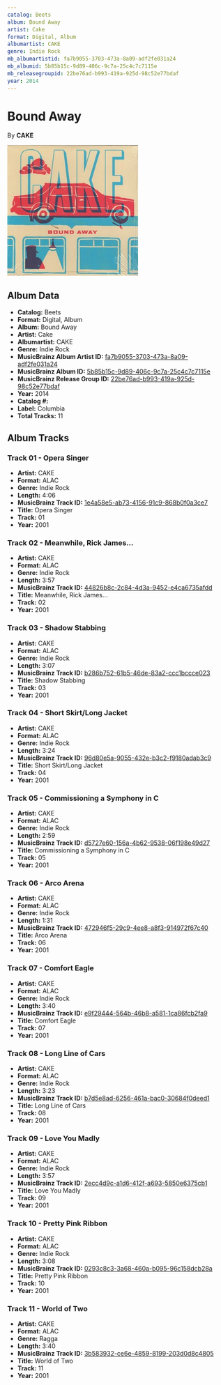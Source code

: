 ```yaml
---
catalog: Beets
album: Bound Away
artist: Cake
format: Digital, Album
albumartist: CAKE
genre: Indie Rock
mb_albumartistid: fa7b9055-3703-473a-8a09-adf2fe031a24
mb_albumid: 5b85b15c-9d89-406c-9c7a-25c4c7c7115e
mb_releasegroupid: 22be76ad-b993-419a-925d-98c52e77bdaf
year: 2014
---
```


# Bound Away

By **CAKE**

![](../../assets/beetscovers/Cake-Bound_Away.jpg)

## Album Data

- **Catalog:** Beets
- **Format:** Digital, Album
- **Album:** Bound Away
- **Artist:** Cake
- **Albumartist:** CAKE
- **Genre:** Indie Rock
- **MusicBrainz Album Artist ID:** [fa7b9055-3703-473a-8a09-adf2fe031a24](https://musicbrainz.org/artist/fa7b9055-3703-473a-8a09-adf2fe031a24)
- **MusicBrainz Album ID:** [5b85b15c-9d89-406c-9c7a-25c4c7c7115e](https://musicbrainz.org/release/5b85b15c-9d89-406c-9c7a-25c4c7c7115e)
- **MusicBrainz Release Group ID:** [22be76ad-b993-419a-925d-98c52e77bdaf](https://musicbrainz.org/release-group/22be76ad-b993-419a-925d-98c52e77bdaf)
- **Year:** 2014
- **Catalog #:** 
- **Label:** Columbia
- **Total Tracks:** 11

## Album Tracks

### Track 01 - Opera Singer

- **Artist:** CAKE
- **Format:** ALAC
- **Genre:** Indie Rock
- **Length:** 4:06
- **MusicBrainz Track ID:** [1e4a58e5-ab73-4156-91c9-868b0f0a3ce7](https://musicbrainz.org/recording/1e4a58e5-ab73-4156-91c9-868b0f0a3ce7)
- **Title:** Opera Singer
- **Track:** 01
- **Year:** 2001

### Track 02 - Meanwhile, Rick James…

- **Artist:** CAKE
- **Format:** ALAC
- **Genre:** Indie Rock
- **Length:** 3:57
- **MusicBrainz Track ID:** [44826b8c-2c84-4d3a-9452-e4ca6735afdd](https://musicbrainz.org/recording/44826b8c-2c84-4d3a-9452-e4ca6735afdd)
- **Title:** Meanwhile, Rick James…
- **Track:** 02
- **Year:** 2001

### Track 03 - Shadow Stabbing

- **Artist:** CAKE
- **Format:** ALAC
- **Genre:** Indie Rock
- **Length:** 3:07
- **MusicBrainz Track ID:** [b286b752-61b5-46de-83a2-ccc1bccce023](https://musicbrainz.org/recording/b286b752-61b5-46de-83a2-ccc1bccce023)
- **Title:** Shadow Stabbing
- **Track:** 03
- **Year:** 2001

### Track 04 - Short Skirt/Long Jacket

- **Artist:** CAKE
- **Format:** ALAC
- **Genre:** Indie Rock
- **Length:** 3:24
- **MusicBrainz Track ID:** [96d80e5a-9055-432e-b3c2-f9180adab3c9](https://musicbrainz.org/recording/96d80e5a-9055-432e-b3c2-f9180adab3c9)
- **Title:** Short Skirt/Long Jacket
- **Track:** 04
- **Year:** 2001

### Track 05 - Commissioning a Symphony in C

- **Artist:** CAKE
- **Format:** ALAC
- **Genre:** Indie Rock
- **Length:** 2:59
- **MusicBrainz Track ID:** [d5727e60-156a-4b62-9538-06f198e49d27](https://musicbrainz.org/recording/d5727e60-156a-4b62-9538-06f198e49d27)
- **Title:** Commissioning a Symphony in C
- **Track:** 05
- **Year:** 2001

### Track 06 - Arco Arena

- **Artist:** CAKE
- **Format:** ALAC
- **Genre:** Indie Rock
- **Length:** 1:31
- **MusicBrainz Track ID:** [472946f5-29c9-4ee8-a8f3-914972f67c40](https://musicbrainz.org/recording/472946f5-29c9-4ee8-a8f3-914972f67c40)
- **Title:** Arco Arena
- **Track:** 06
- **Year:** 2001

### Track 07 - Comfort Eagle

- **Artist:** CAKE
- **Format:** ALAC
- **Genre:** Indie Rock
- **Length:** 3:40
- **MusicBrainz Track ID:** [e9f29444-564b-46b8-a581-1ca86fcb2fa9](https://musicbrainz.org/recording/e9f29444-564b-46b8-a581-1ca86fcb2fa9)
- **Title:** Comfort Eagle
- **Track:** 07
- **Year:** 2001

### Track 08 - Long Line of Cars

- **Artist:** CAKE
- **Format:** ALAC
- **Genre:** Indie Rock
- **Length:** 3:23
- **MusicBrainz Track ID:** [b7d5e8ad-6256-461a-bac0-30684f0deed1](https://musicbrainz.org/recording/b7d5e8ad-6256-461a-bac0-30684f0deed1)
- **Title:** Long Line of Cars
- **Track:** 08
- **Year:** 2001

### Track 09 - Love You Madly

- **Artist:** CAKE
- **Format:** ALAC
- **Genre:** Indie Rock
- **Length:** 3:57
- **MusicBrainz Track ID:** [2ecc4d9c-a1d6-412f-a693-5850e6375cb1](https://musicbrainz.org/recording/2ecc4d9c-a1d6-412f-a693-5850e6375cb1)
- **Title:** Love You Madly
- **Track:** 09
- **Year:** 2001

### Track 10 - Pretty Pink Ribbon

- **Artist:** CAKE
- **Format:** ALAC
- **Genre:** Indie Rock
- **Length:** 3:08
- **MusicBrainz Track ID:** [0293c8c3-3a68-460a-b095-96c158dcb28a](https://musicbrainz.org/recording/0293c8c3-3a68-460a-b095-96c158dcb28a)
- **Title:** Pretty Pink Ribbon
- **Track:** 10
- **Year:** 2001

### Track 11 - World of Two

- **Artist:** CAKE
- **Format:** ALAC
- **Genre:** Ragga
- **Length:** 3:40
- **MusicBrainz Track ID:** [3b583932-ce6e-4859-8199-203d0d8c4805](https://musicbrainz.org/recording/3b583932-ce6e-4859-8199-203d0d8c4805)
- **Title:** World of Two
- **Track:** 11
- **Year:** 2001

